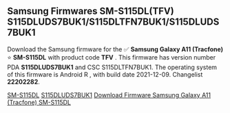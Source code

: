 <h2>Samsung Firmwares SM-S115DL(TFV) S115DLUDS7BUK1/S115DLTFN7BUK1/S115DLUDS7BUK1</h2>
Download the Samsung firmware for the ✅ <strong>Samsung Galaxy A11 (Tracfone) </strong> ⭐ <strong>SM-S115DL</strong> with product code <strong>TFV</strong> . This firmware has version number PDA <strong>S115DLUDS7BUK1</strong> and CSC S115DLTFN7BUK1. The operating system of this firmware is Android R , with build date 2021-12-09. Changelist <strong>22202282</strong>.


[SM-S115DL](https://samfirm.shop/samsung/model/SM-S115DL)
[S115DLUDS7BUK1](https://samfirm.shop/samsung/pda/S115DLUDS7BUK1)
[Download Firmware Samsung Galaxy A11 (Tracfone) SM-S115DL](https://samfirm.shop/samsung/firmware/481392)
